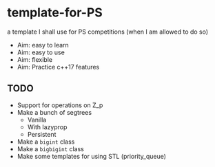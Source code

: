 # template-for-PS
a template I shall use for PS competitions (when I am allowed to do so)


* Aim: easy to learn
* Aim: easy to use
* Aim: flexible
* Aim: Practice c++17 features

## TODO

* Support for operations on Z_p
* Make a bunch of segtrees
  * Vanilla
  * With lazyprop
  * Persistent
* Make a `bigint` class
* Make a `bigbigint` class
* Make some templates for using STL (priority_queue)

